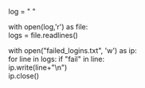 
log = " "     

with open(log,'r') as file:                         
    logs = file.readlines()                           

with open("failed_logins.txt", 'w') as ip:            
    for line in logs:
        if "fail" in line:                           
            ip.write(line+"\n")                       
    ip.close()                                       


    




